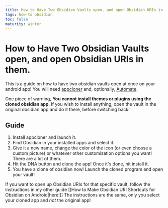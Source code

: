 ```yaml
---
title: How to Have Two Obsidian Vaults open, and open Obsidian URIs in them.
tags: how-to obsidian
toc: false
maturity: winter
---
```



# How to Have Two Obsidian Vaults open, and open Obsidian URIs in them.

This is a guide on how to have two obsidian vaults open at once on your android app! You will need [appcloner](https://appcloner.app/) and, optionally,  [Automate](https://play.google.com/store/apps/details?id=com.llamalab.automate&hl=en_US&gl=US). 

One piece of warning, **You cannot install themes or plugins using the cloned obsidian app**. If you wish to install anything, open the vault in the original obsidian app and do it there, before switching back! 

## Guide

1. Install appcloner and launch it.
2. Find Obsidian in your installed apps and select it. 
3. Give it a new name, change the color of the icon (or even choose a custom picture) or whatever other customization options you want! There are a lot of them.
4. Hit the DNA button and clone the app! Once it's done, hit install it.
5. You have a clone of obsidian now! Launch the cloned program and open your vault!

If you want to open up Obsidian URIs for that specific vault, follow the instructions in my other guide [[How to Make Obsidian URI Shortcuts for Obsidian on Android|here!]] The instructions are the same, only you select your cloned app and *not* the original app!
